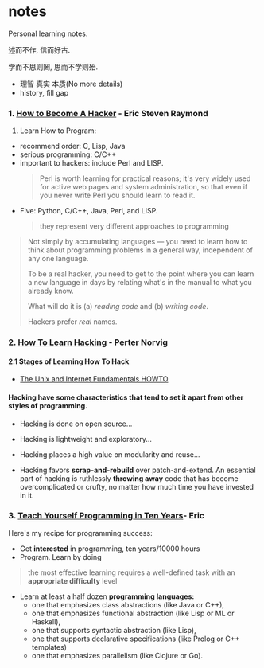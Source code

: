 # notes
Personal learning notes.

述而不作, 信而好古.

学而不思则罔, 思而不学则殆.
- 理智 真实 本质(No more details)
- history, fill gap

### 1. [How to Become A Hacker](http://www.catb.org/esr/faqs/hacker-howto.html) - Eric Steven Raymond

1. Learn How to Program:
- recommend order: C, Lisp, Java
- serious programming: C/C++
- important to hackers: include Perl and LISP.
  > Perl is worth learning for practical reasons; it's very widely used for active web pages and system administration, so that even if you never write Perl you should learn to read it.
  >
- Five: Python, C/C++, Java, Perl, and LISP.
  > they represent very different approaches to programming
> Not simply by accumulating languages — you need to learn how to think about programming problems in a general way, independent of any one language.
>
> To be a real hacker, you need to get to the point where you can learn a new language in days by relating what's in the manual to what you already know.
>
> What will do it is (a) *reading code* and (b) *writing code*.
>
> Hackers prefer *real* names. 

### 2. [How To Learn Hacking](http://www.catb.org/esr/faqs/hacking-howto.html) - Perter Norvig
#### 2.1 Stages of Learning How To Hack
- [The Unix and Internet Fundamentals HOWTO](http://www.tldp.org/HOWTO/Unix-and-Internet-Fundamentals-HOWTO/index.html)
#### Hacking have some characteristics that tend to set it apart from other styles of programming.

- Hacking is done on open source...

- Hacking is lightweight and exploratory...

- Hacking places a high value on modularity and reuse...

- Hacking favors **scrap-and-rebuild** over patch-and-extend. An essential part of hacking is ruthlessly **throwing away** code that has become overcomplicated or crufty, no matter how much time you have invested in it.

### 3. [Teach Yourself Programming in Ten Years](http://norvig.com/21-days.html)- Eric

Here's my recipe for programming success:

- Get **interested** in programming, ten years/10000 hours
- Program. Learn by doing

> the most effective learning requires a well-defined task with an **appropriate difficulty** level

- Learn at least a half dozen **programming languages:**
  - one that emphasizes class abstractions (like Java or C++),
  - one that emphasizes functional abstraction (like Lisp or ML or Haskell),
  - one that supports syntactic abstraction (like Lisp),
  - one that supports declarative specifications (like Prolog or C++ templates)
  - one that emphasizes parallelism (like Clojure or Go).

